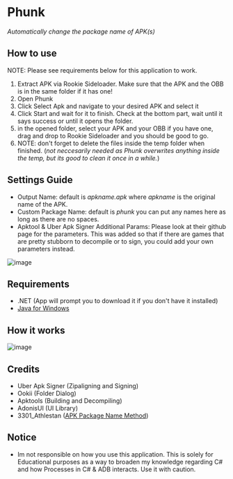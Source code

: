 # Phunk
*Automatically change the package name of APK(s)*

## How to use
NOTE: Please see requirements below for this application to work.
1. Extract APK via Rookie Sideloader. Make sure that the APK and the OBB is in the same folder if it has one!
2. Open Phunk
3. Click Select Apk and navigate to your desired APK and select it
4. Click Start and wait for it to finish. Check at the bottom part, wait until it says success or until it opens the folder.
5. in the opened folder, select your APK and your OBB if you have one, drag and drop to Rookie Sideloader and you should be good to go.
6. NOTE: don't forget to delete the files inside the temp folder when finished. (_not neccesarily needed as Phunk overwrites anything inside the temp, but its good to clean it once in a while._)

## Settings Guide
- Output Name: default is _apkname.apk_ where _apkname_ is the original name of the APK.
- Custom Package Name: default is _phunk_ you can put any names here as long as there are no spaces.
- Apktool & Uber Apk Signer Additional Params: Please look at their github page for the parameters. This was added so that if there are games that are pretty stubborn to decompile or to sign, you could add your own parameters
instead.


![image](https://i.imgur.com/aEvKOcQ.png)

## Requirements
* .NET (App will prompt you to download it if you don't have it installed)
* [Java for Windows](https://www.java.com/download/ie_manual.jsp)

## How it works
![image](https://github.com/shibadevs/phunk/assets/154506302/b472a882-de6f-4d1d-996e-d9d06937184d)


## Credits
* Uber Apk Signer (Zipaligning and Signing)
* Ookii (Folder Dialog)
* Apktools (Building and Decompiling)
* AdonisUI (UI Library)
* 3301_Athlestan (<a href="https://rentry.org/How-To-Change-APK-Package-Name">APK Package Name Method</a>)

## Notice
* Im not responsible on how you use this application. This is solely for Educational purposes as a way to broaden my knowledge regarding C# and how Processes in C# & ADB interacts.
  Use it with caution.

  
